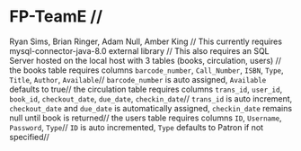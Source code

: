 # FP-TeamE //
Ryan Sims, Brian Ringer, Adam Null, Amber King
//
This currently requires mysql-connector-java-8.0 external library //
This also requires an SQL Server hosted on the local host with 3 tables (books, circulation, users) //
  the books table requires columns `barcode_number`, `Call_Number`, `ISBN`, `Type`, `Title`, `Author`, `Available`//
    `barcode_number` is auto assigned, `Available` defaults to true//
  the circulation table requires columns `trans_id`, `user_id`, `book_id`, `checkout_date`, `due_date`, `checkin_date`//
    `trans_id` is auto increment, `checkout_date` and `due_date` is automatically assigned, `checkin_date` remains null until book is returned//
  the users table requires columns `ID`, `Username`, `Password`, `Type`//
    `ID` is auto incremented, `Type` defaults to Patron if not specified//
